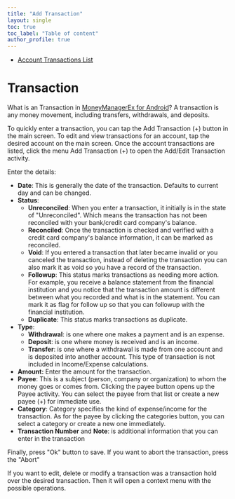 ```yaml
---
title: "Add Transaction"
layout: single
toc: true
toc_label: "Table of content"
author_profile: true
---
```


- [Account Transactions List](account_transactions_list.md)

# Transaction 
What is an Transaction in <a href="/">MoneyManagerEx for Android</a>? A transaction is any money movement, including transfers, withdrawals, and deposits.

To quickly enter a transaction, you can tap the Add Transaction (+) button in the main screen. 
To edit and view transactions for an account, tap the desired account on the main screen. Once the account transactions are listed, click the menu Add Transaction (+) to open the Add/Edit Transaction activity. 


Enter the details:

- <strong>Date</strong>: This is generally the date of the transaction. Defaults to current day and can be changed.
- <strong>Status</strong>:
  - <strong>Unreconciled</strong>: When you enter a transaction, it initially is in the state of "Unreconciled". Which means the transaction has not been reconciled with your bank/credit card company's balance.
  - <strong>Reconciled</strong>: Once the transaction is checked and verified with a credit card company's balance information, it can be marked as reconciled.
  - <strong>Void</strong>: If you entered a transaction that later became invalid or you canceled the transaction, instead of deleting the transaction you can also mark it as void so you have a record of the transaction.
  - <strong>Followup</strong>: This status marks transactions as needing more action. For example, you receive a balance statement from the financial institution and you notice that the transaction amount is different between what you recorded and what is in the statement. You can mark it as flag for follow up so that you can followup with the financial institution.
  - <strong>Duplicate</strong>: This status marks transactions as duplicate.
- <strong>Type</strong>:
  - <strong>Withdrawal</strong>: is one where one makes a payment and is an expense.</li>
  - <strong>Deposit</strong>: is one where money is received and is an income.</li>
  - <strong>Transfer</strong>: is one where a withdrawal is made from one account and is deposited into another account. This type of transaction is not included in Income/Expense calculations.</li>
- <strong>Amount:</strong> Enter the amount for the transaction.
- <strong>Payee</strong>: This is a subject (person, company or organization) to whom the money goes or comes from. Clicking the payee button opens up the Payee activity. You can select the payee from that list or create a new payee (+) for immediate use.</li>
- <strong>Category</strong>: Category specifies the kind of expense/income for the transaction. As for the payee by clicking the categories button, you can select a category or create a new one immediately.</li>
- <strong>Transaction Number</strong> and <strong>Note</strong>: is additional information that you can enter in the transaction</li>
    
Finally, press "Ok" button to save. If you want to abort the transaction, press the "Abort"

If you want to edit, delete or modify a transaction was a transaction hold over the desired transaction. Then it will open a context menu with the possible operations.

